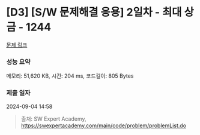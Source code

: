 # [D3] [S/W 문제해결 응용] 2일차 - 최대 상금 - 1244 

[문제 링크](https://swexpertacademy.com/main/code/problem/problemDetail.do?contestProbId=AV15Khn6AN0CFAYD) 

### 성능 요약

메모리: 51,620 KB, 시간: 204 ms, 코드길이: 805 Bytes

### 제출 일자

2024-09-04 14:58



> 출처: SW Expert Academy, https://swexpertacademy.com/main/code/problem/problemList.do